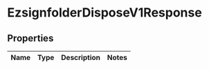 
# EzsignfolderDisposeV1Response

## Properties
| Name | Type | Description | Notes |
| ------------ | ------------- | ------------- | ------------- |



